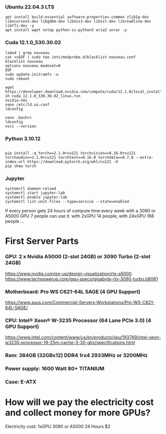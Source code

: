 ### Ubuntu 22.04.3 LTS
```shell
apt install build-essential software-properties-common zlib1g-dev libncurses5-dev libgdbm-dev libnss3-dev libssl-dev libreadline-dev libffi-dev -y
apt install wget nvtop python-is-python3 aria2 unrar -y
```

### Cuda 12.1.0_530.30.02
```shell
lsmod | grep nouveau
cat <<EOF | sudo tee /etc/modprobe.d/blacklist-nouveau.conf
blacklist nouveau
options nouveau modeset=0
EOF
sudo update-initramfs -u
sudo reboot

wget https://developer.download.nvidia.com/compute/cuda/12.1.0/local_installers/cuda_12.1.0_530.30.02_linux.run
sh cuda_12.1.0_530.30.02_linux.run
nvidia-smi
nano /etc/ld.so.conf
ldconfig

nano .bashrc
ldconfig
nvcc --version
```

### Python 3.10.12
```shell

pip install -q torch==2.1.0+cu121 torchvision==0.16.0+cu121 torchaudio==2.1.0+cu121 torchtext==0.16.0 torchdata==0.7.0 --extra-index-url https://download.pytorch.org/whl/cu121 -U
pip show torch
```

### Jupyter

```shell
systemctl daemon-reload
systemctl start jupyter-lab
systemctl enable jupyter-lab
systemctl list-unit-files --type=service --state=enabled
```

If every person gets 24 hours of compute time every week with a 3090 or A5000 GPU 7 people can use it. with 2xGPU 14 people, with 24xGPU 168 people ...

# First Server Parts

### GPU: 2 x Nvidia A5000 (2-slot 24GB) or 3090 Turbo (2-slot 24GB)
https://www.nvidia.com/en-us/design-visualization/rtx-a5000 <br />
https://www.techpowerup.com/gpu-specs/gigabyte-rtx-3090-turbo.b8061 <br />

### Motherboard: Pro WS C621-64L SAGE (4 GPU Support)
https://www.asus.com/Commercial-Servers-Workstations/Pro-WS-C621-64L-SAGE/

### CPU: Intel® Xeon® W-3235 Processor (64 Lane PCIe 3.0) (4 GPU Support)
https://www.intel.com/content/www/us/en/products/sku/193749/intel-xeon-w3235-processor-19-25m-cache-3-30-ghz/specifications.html

### Ram: 384GB (32GBx12) DDR4 1rx4 2933MHz or 3200MHz 

### Power supply: 1600 Watt 80+ TITANIUM

### Case: E-ATX

# How will we pay the electricity cost and collect money for more GPUs?
Electricity cost: 1xGPU 3090 or A5000 24 Hours $2
